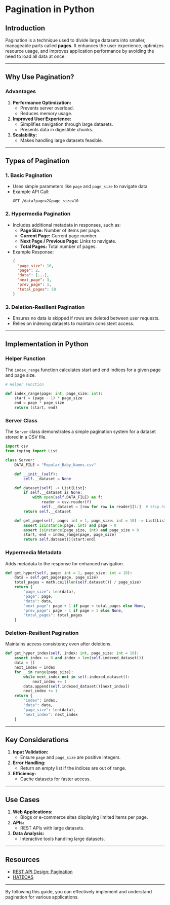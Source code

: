 # Pagination in Python

## **Introduction**
Pagination is a technique used to divide large datasets into smaller, manageable parts called **pages**. It enhances the user experience, optimizes resource usage, and improves application performance by avoiding the need to load all data at once.

---

## **Why Use Pagination?**

### **Advantages**
1. **Performance Optimization:**
   - Prevents server overload.
   - Reduces memory usage.
2. **Improved User Experience:**
   - Simplifies navigation through large datasets.
   - Presents data in digestible chunks.
3. **Scalability:**
   - Makes handling large datasets feasible.

---

## **Types of Pagination**

### 1. **Basic Pagination**
- Uses simple parameters like `page` and `page_size` to navigate data.
- Example API Call:
  ```
  GET /data?page=2&page_size=10
  ```

### 2. **Hypermedia Pagination**
- Includes additional metadata in responses, such as:
  - **Page Size:** Number of items per page.
  - **Current Page:** Current page number.
  - **Next Page / Previous Page:** Links to navigate.
  - **Total Pages:** Total number of pages.
- Example Response:
  ```json
  {
    "page_size": 10,
    "page": 2,
    "data": [...],
    "next_page": 3,
    "prev_page": 1,
    "total_pages": 50
  }
  ```

### 3. **Deletion-Resilient Pagination**
- Ensures no data is skipped if rows are deleted between user requests.
- Relies on indexing datasets to maintain consistent access.

---

## **Implementation in Python**

### **Helper Function**
The `index_range` function calculates start and end indices for a given page and page size.
```python
# Helper Function

def index_range(page: int, page_size: int):
    start = (page - 1) * page_size
    end = page * page_size
    return (start, end)
```

### **Server Class**
The `Server` class demonstrates a simple pagination system for a dataset stored in a CSV file.
```python
import csv
from typing import List

class Server:
    DATA_FILE = "Popular_Baby_Names.csv"

    def __init__(self):
        self.__dataset = None

    def dataset(self) -> List[List]:
        if self.__dataset is None:
            with open(self.DATA_FILE) as f:
                reader = csv.reader(f)
                self.__dataset = [row for row in reader][1:]  # Skip header
        return self.__dataset

    def get_page(self, page: int = 1, page_size: int = 10) -> List[List]:
        assert isinstance(page, int) and page > 0
        assert isinstance(page_size, int) and page_size > 0
        start, end = index_range(page, page_size)
        return self.dataset()[start:end]
```

### **Hypermedia Metadata**
Adds metadata to the response for enhanced navigation.
```python
def get_hyper(self, page: int = 1, page_size: int = 10):
    data = self.get_page(page, page_size)
    total_pages = math.ceil(len(self.dataset()) / page_size)
    return {
        "page_size": len(data),
        "page": page,
        "data": data,
        "next_page": page + 1 if page < total_pages else None,
        "prev_page": page - 1 if page > 1 else None,
        "total_pages": total_pages
    }
```

### **Deletion-Resilient Pagination**
Maintains access consistency even after deletions.
```python
def get_hyper_index(self, index: int, page_size: int = 10):
    assert index >= 0 and index < len(self.indexed_dataset())
    data = []
    next_index = index
    for _ in range(page_size):
        while next_index not in self.indexed_dataset():
            next_index += 1
        data.append(self.indexed_dataset()[next_index])
        next_index += 1
    return {
        "index": index,
        "data": data,
        "page_size": len(data),
        "next_index": next_index
    }
```

---

## **Key Considerations**
1. **Input Validation:**
   - Ensure `page` and `page_size` are positive integers.
2. **Error Handling:**
   - Return an empty list if the indices are out of range.
3. **Efficiency:**
   - Cache datasets for faster access.

---

## **Use Cases**
1. **Web Applications:**
   - Blogs or e-commerce sites displaying limited items per page.
2. **APIs:**
   - REST APIs with large datasets.
3. **Data Analysis:**
   - Interactive tools handling large datasets.

---

## **Resources**
- [REST API Design: Pagination](https://restfulapi.net/pagination/)
- [HATEOAS](https://en.wikipedia.org/wiki/HATEOAS)

---

By following this guide, you can effectively implement and understand pagination for various applications.

